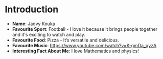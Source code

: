 # Introduction
- **Name**: Jadvy Kouka
- **Favourite Sport**: Football - I love it because it brings people together and it's exciting to watch and play.
- **Favourite Food**: Pizza - It’s versatile and delicious.
- **Favourite Music**: https://www.youtube.com/watch?v=K-gmDa_qyzA
- **Interesting Fact About Me**: I love Mathematics and physics!